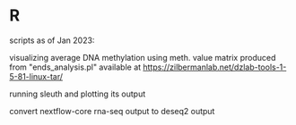 # R

scripts as of Jan 2023:

visualizing average DNA methylation using meth. value matrix produced from "ends_analysis.pl"
available at https://zilbermanlab.net/dzlab-tools-1-5-81-linux-tar/

running sleuth and plotting its output

convert nextflow-core rna-seq output to deseq2 output


